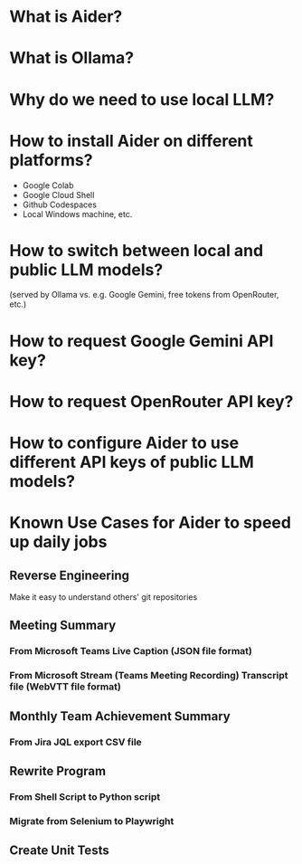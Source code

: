 # What is Aider?

# What is Ollama?

# Why do we need to use local LLM?

# How to install Aider on different platforms?
- Google Colab
- Google Cloud Shell
- Github Codespaces
- Local Windows machine, etc.

# How to switch between local and public LLM models?
(served by Ollama vs. e.g. Google Gemini, free tokens from OpenRouter, etc.)

# How to request Google Gemini API key?

# How to request OpenRouter API key?

# How to configure Aider to use different API keys of public LLM models?

# Known Use Cases for Aider to speed up daily jobs

## Reverse Engineering
Make it easy to understand others' git repositories

## Meeting Summary
### From Microsoft Teams Live Caption (JSON file format)
### From Microsoft Stream (Teams Meeting Recording) Transcript file (WebVTT file format)

## Monthly Team Achievement Summary
### From Jira JQL export CSV file

## Rewrite Program
### From Shell Script to Python script
### Migrate from Selenium to Playwright

## Create Unit Tests
